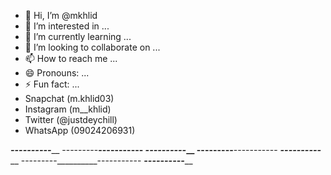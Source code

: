 - 👋 Hi, I’m @mkhlid
- 👀 I’m interested in ...
- 🌱 I’m currently learning ...
- 💞️ I’m looking to collaborate on ...
- 📫 How to reach me ...
- 😄 Pronouns: ...
- ⚡ Fun fact: ...
-  Snapchat (m.khlid03)
- Instagram (m__khlid)
- Twitter (@justdeychill)
- WhatsApp (09024206931)


_________----------___________
---------__________-----------
_________----------___________
---------__________-----------
_________----------___________
---------__________-----------
_________----------___________
